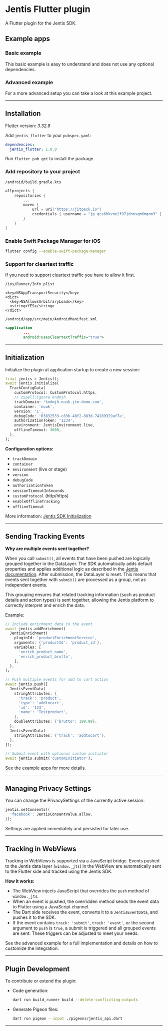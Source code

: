 # Jentis Flutter plugin

A Flutter plugin for the Jentis SDK.

## Example apps

### Basic example

This basic example is easy to understand and does not use any optional dependencies.

### Advanced example

For a more advanced setup you can take a look at this example project.

---

## Installation

Flutter version: *3.32.8*

Add `jentis_flutter` to your `pubspec.yaml`:

```yaml
dependencies:
  jentis_flutter: 1.0.0
```

Run `flutter pub get` to install the package.

### Add repository to your project

`/android/build.gradle.kts`

```kotlin
allprojects {
    repositories {
        ...
        maven {
            url = uri("https://jitpack.io")
            credentials { username = "jp_gcs6hkvne2f97jdnosqm6mgnm3" }
        }
    }
}
```

### Enable Swift Package Manager for iOS

  ```sh
  flutter config --enable-swift-package-manager
  ```

### Support for cleartext traffic

If you need to support cleartext traffic you have to allow it first.

`/ios/Runner/Info.plist`

```plist
<key>NSAppTransportSecurity</key>
<dict>
  <key>NSAllowsArbitraryLoads</key>
  <string>YES</string>
</dict>
```

`/android/app/src/main/AndroidManifest.xml`

```xml
<application
        ...
        android:usesCleartextTraffic="true">
```

---

## Initialization

Initialize the plugin at application startup to create a new session:

```dart
final jentis = Jentis();
await jentis.initialize(
  TrackConfigData(
    customProtocol: CustomProtocol.https,
    // cSpell:ignore kndmjh
    trackDomain: 'kndmjh.nuuk.jtm-demo.com',
    container: 'nuuk',
    version: '1',
    debugCode: '63832533-c83b-48f2-883d-74289329af7a',
    authorizationToken: '1234',
    environment: JentisEnvironment.live,
    offlineTimeout: 3600,
  ),
);
```

**Configuration options:**

- `trackDomain`
- `container`
- `environment` (live or stage)
- `version`
- `debugCode`
- `authorizationToken`
- `sessionTimeoutInSeconds`
- `customProtocol` (http/https)
- `enableOfflineTracking`
- `offlineTimeout`

More information: [Jentis SDK Initialization](https://docs.jentis.com/documentation/tracking-data-from-the-app-sdk-to-jentis-how-it-wo#AppTracking:GettingStarted-InitializetheJENTISAppSDK)

---

## Sending Tracking Events

**Why are multiple events sent together?**

When you call `submit()`, all events that have been pushed are logically grouped together in the DataLayer. The SDK automatically adds default properties and applies additional logic as described in the [Jentis documentation](https://docs.jentis.com/documentation/jentis-app-tracking-how-to-use-app-sdk-data-in-jen#AppTracking:UsingyourappdataintheJENTISPlatform-JENTISSDKdefaultproperties). After submission, the DataLayer is reset. This means that events sent together with `submit()` are processed as a group, not as independent events.

This grouping ensures that related tracking information (such as product details and action types) is sent together, allowing the Jentis platform to correctly interpret and enrich the data.

Example:

```dart
// Include enrichment data in the event
await jentis.addEnrichment(
  JentisEnrichment(
    pluginId: 'productEnrichmentService',
    arguments: {'productId': 'product_id'},
    variables: [
      'enrich_product_name',
      'enrich_product_brutto',
    ],
  ),
);

// Push multiple events for add to cart action
await jentis.push([
  JentisEventData(
    stringAttributes: {
      'track': 'product',
      'type': 'addtocart',
      'id': '123',
      'name': 'Testproduct',
    },
    doubleAttributes: {'brutto': 199.99},
  ),
  JentisEventData(
    stringAttributes: {'track': 'addtocart'},
  ),
]);

// Submit event with optional custom initiator
await jentis.submit('customInitiator');
```

See the example apps for more details.

---

## Managing Privacy Settings

You can change the PrivacySettings of the currently active session:

```dart
jentis.setConsents({
  'facebook': JentisConsentValue.allow,
});
```

Settings are applied immediately and persisted for later use.

---

## Tracking in WebViews

Tracking in WebViews is supported via a JavaScript bridge. Events pushed to the Jentis data layer (`window._jts`) in the WebView are automatically sent to the Flutter side and tracked using the Jentis SDK.

**How it works:**

- The WebView injects JavaScript that overrides the `push` method of `window._jts`.
- When an event is pushed, the overridden method sends the event data to Flutter using a JavaScript channel.
- The Dart side receives the event, converts it to a `JentisEventData`, and pushes it to the SDK.
- If the event contains `track: 'submit'`, `track: 'event'`, or the second argument to `push` is `true`, a submit is triggered and all grouped events are sent. These triggers can be adjusted to meet your needs.

See the advanced example for a full implementation and details on how to customize the integration.

---

## Plugin Development

To contribute or extend the plugin:

- Code generation:

  ```sh
  dart run build_runner build --delete-conflicting-outputs
  ```

- Generate Pigeon files:

  ```sh
  dart run pigeon --input ./pigeons/jentis_api.dart
  ```

---
